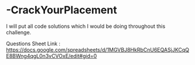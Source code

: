 # -CrackYourPlacement
I will put all code solutions which I would be doing throughout this challenge.


Questions Sheet Link : https://docs.google.com/spreadsheets/d/1MGVBJ8HkRbCnU6EQASjJKCqQE8BWng4qgL0n3vCVOxE/edit#gid=0

